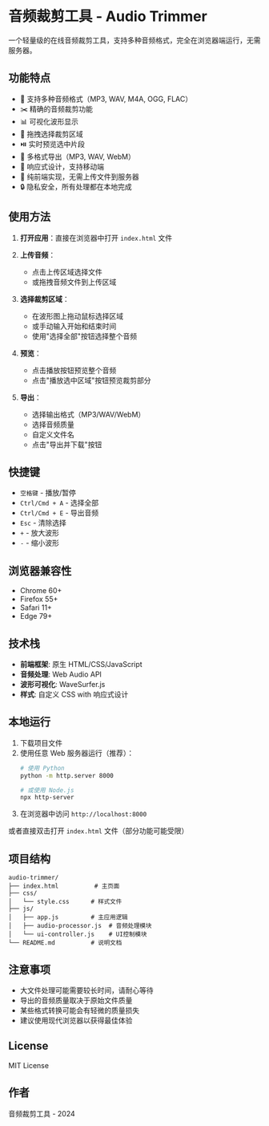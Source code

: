 # 音频裁剪工具 - Audio Trimmer

一个轻量级的在线音频裁剪工具，支持多种音频格式，完全在浏览器端运行，无需服务器。

## 功能特点

- 🎵 支持多种音频格式（MP3, WAV, M4A, OGG, FLAC）
- ✂️ 精确的音频裁剪功能
- 📊 可视化波形显示
- 🎯 拖拽选择裁剪区域
- ⏯️ 实时预览选中片段
- 💾 多格式导出（MP3, WAV, WebM）
- 📱 响应式设计，支持移动端
- 🚀 纯前端实现，无需上传文件到服务器
- 🔒 隐私安全，所有处理都在本地完成

## 使用方法

1. **打开应用**：直接在浏览器中打开 `index.html` 文件

2. **上传音频**：
   - 点击上传区域选择文件
   - 或拖拽音频文件到上传区域

3. **选择裁剪区域**：
   - 在波形图上拖动鼠标选择区域
   - 或手动输入开始和结束时间
   - 使用"选择全部"按钮选择整个音频

4. **预览**：
   - 点击播放按钮预览整个音频
   - 点击"播放选中区域"按钮预览裁剪部分

5. **导出**：
   - 选择输出格式（MP3/WAV/WebM）
   - 选择音频质量
   - 自定义文件名
   - 点击"导出并下载"按钮

## 快捷键

- `空格键` - 播放/暂停
- `Ctrl/Cmd + A` - 选择全部
- `Ctrl/Cmd + E` - 导出音频
- `Esc` - 清除选择
- `+` - 放大波形
- `-` - 缩小波形

## 浏览器兼容性

- Chrome 60+
- Firefox 55+
- Safari 11+
- Edge 79+

## 技术栈

- **前端框架**: 原生 HTML/CSS/JavaScript
- **音频处理**: Web Audio API
- **波形可视化**: WaveSurfer.js
- **样式**: 自定义 CSS with 响应式设计

## 本地运行

1. 下载项目文件
2. 使用任意 Web 服务器运行（推荐）：
   ```bash
   # 使用 Python
   python -m http.server 8000
   
   # 或使用 Node.js
   npx http-server
   ```
3. 在浏览器中访问 `http://localhost:8000`

或者直接双击打开 `index.html` 文件（部分功能可能受限）

## 项目结构

```
audio-trimmer/
├── index.html          # 主页面
├── css/
│   └── style.css      # 样式文件
├── js/
│   ├── app.js         # 主应用逻辑
│   ├── audio-processor.js  # 音频处理模块
│   └── ui-controller.js    # UI控制模块
└── README.md          # 说明文档
```

## 注意事项

- 大文件处理可能需要较长时间，请耐心等待
- 导出的音频质量取决于原始文件质量
- 某些格式转换可能会有轻微的质量损失
- 建议使用现代浏览器以获得最佳体验

## License

MIT License

## 作者

音频裁剪工具 - 2024
